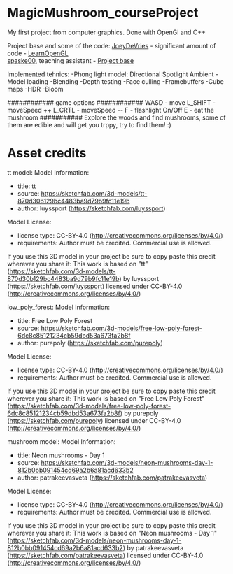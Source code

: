 # MagicMushroom_courseProject
My first project from computer graphics. 
Done with OpenGl and C++

Project base and some of the code:
[JoeyDeVries](https://github.com/JoeyDeVries/) - significant amount of code - [LearnOpenGL](https://github.com/JoeyDeVries/LearnOpenGL)  
[spaske00](https://github.com/spaske00), teaching assistant - [Project base](https://github.com/matf-racunarska-grafika/project_base/)


Implemented tehnics:
-Phong light model:
  Directional
  Spotlight
  Ambient
-Model loading
-Blending
-Depth testing
-Face culling
-Framebuffers
-Cube maps
-HDR
-Bloom

############
game options
############
WASD - move
L_SHIFT - moveSpeed ++
L_CRTL - moveSpeed --
F - flashlight On/Off
E - eat the mushroom
###########
Explore the woods and find mushrooms, some of them are edible and will get you trppy, try to find them! :)

# Asset credits
tt model:
Model Information:
* title:	tt
* source:	https://sketchfab.com/3d-models/tt-870d30b129bc4483ba9d79b9fc11e19b
* author:	luyssport (https://sketchfab.com/luyssport)

Model License:
* license type:	CC-BY-4.0 (http://creativecommons.org/licenses/by/4.0/)
* requirements:	Author must be credited. Commercial use is allowed.

If you use this 3D model in your project be sure to copy paste this credit wherever you share it:
This work is based on "tt" (https://sketchfab.com/3d-models/tt-870d30b129bc4483ba9d79b9fc11e19b) by luyssport (https://sketchfab.com/luyssport) licensed under CC-BY-4.0 (http://creativecommons.org/licenses/by/4.0/)

low_poly_forest:
Model Information:
* title:	Free Low Poly Forest
* source:	https://sketchfab.com/3d-models/free-low-poly-forest-6dc8c85121234cb59dbd53a673fa2b8f
* author:	purepoly (https://sketchfab.com/purepoly)

Model License:
* license type:	CC-BY-4.0 (http://creativecommons.org/licenses/by/4.0/)
* requirements:	Author must be credited. Commercial use is allowed.

If you use this 3D model in your project be sure to copy paste this credit wherever you share it:
This work is based on "Free Low Poly Forest" (https://sketchfab.com/3d-models/free-low-poly-forest-6dc8c85121234cb59dbd53a673fa2b8f) by purepoly (https://sketchfab.com/purepoly) licensed under CC-BY-4.0 (http://creativecommons.org/licenses/by/4.0/)

mushroom model:
Model Information:
* title:	Neon mushrooms - Day 1
* source:	https://sketchfab.com/3d-models/neon-mushrooms-day-1-812b0bb091454cd69a2b6a81acd633b2
* author:	patrakeevasveta (https://sketchfab.com/patrakeevasveta)

Model License:
* license type:	CC-BY-4.0 (http://creativecommons.org/licenses/by/4.0/)
* requirements:	Author must be credited. Commercial use is allowed.

If you use this 3D model in your project be sure to copy paste this credit wherever you share it:
This work is based on "Neon mushrooms - Day 1" (https://sketchfab.com/3d-models/neon-mushrooms-day-1-812b0bb091454cd69a2b6a81acd633b2) by patrakeevasveta (https://sketchfab.com/patrakeevasveta) licensed under CC-BY-4.0 (http://creativecommons.org/licenses/by/4.0/)



